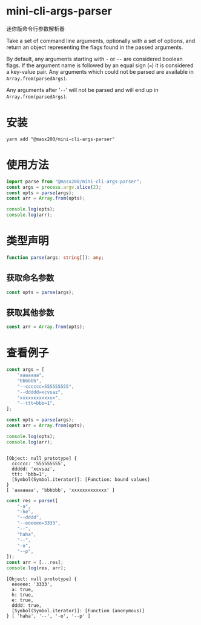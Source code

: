 # mini-cli-args-parser

迷你版命令行参数解析器

Take a set of command line arguments, optionally with a set of options, and return an object representing the flags found in the passed arguments.

By default, any arguments starting with `-` or `--` are considered boolean flags. If the argument name is followed by an equal sign (`=`) it is considered a key-value pair. Any arguments which could not be parsed are available in `Array.from(parsedArgs)`.

Any arguments after '`--`' will not be parsed and will end up in `Array.from(parsedArgs)`.

# 安装

```shell
yarn add "@masx200/mini-cli-args-parser"
```

# 使用方法

```js
import parse from "@masx200/mini-cli-args-parser";
const args = process.argv.slice(2);
const opts = parse(args);
const arr = Array.from(opts);

console.log(opts);
console.log(arr);
```

# 类型声明

```ts
function parse(args: string[]): any;
```

## 获取命名参数

```js
const opts = parse(args);
```

## 获取其他参数

```js
const arr = Array.from(opts);
```

# 查看例子

```js
const args = [
    "aaaaaaa",
    "bbbbbb",
    "--cccccc=555555555",
    "--ddddd=xcvsaz",
    "xxxxxxxxxxxxx",
    "--ttt=bbb=1",
];

const opts = parse(args);
const arr = Array.from(opts);

console.log(opts);
console.log(arr);
```

```

[Object: null prototype] {
  cccccc: '555555555',
  ddddd: 'xcvsaz',
  ttt: 'bbb=1',
  [Symbol(Symbol.iterator)]: [Function: bound values]
}
[ 'aaaaaaa', 'bbbbbb', 'xxxxxxxxxxxxx' ]

```

```ts
const res = parse([
    "-a",
    "-he",
    "--dddd",
    "--eeeeee=3333",
    "--",
    "haha",
    "--",
    "-o",
    "--p",
]);
const arr = [...res];
console.log(res, arr);
```

```
[Object: null prototype] {
  eeeeee: '3333',
  a: true,
  h: true,
  e: true,
  dddd: true,
  [Symbol(Symbol.iterator)]: [Function (anonymous)]
} [ 'haha', '--', '-o', '--p' ]
```

